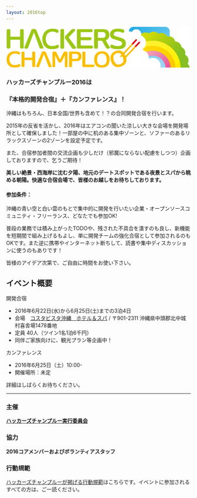 ```yaml
---
layout: 2016top
---
```



![ハッカーズチャンプルー](/img/logo_sitetop.png)

### ハッカーズチャンプルー2016は

### 『本格的開発合宿』＋『カンファレンス』！


沖縄はもちろん、日本全国/世界も含めて！？の合同開発合宿を行います。

2015年の反省を活かし、2016年はエアコンの聞いた涼しい大きな会場を開発場所として確保しました！一部屋の中に机のある集中ゾーンと、ソファーのあるリラックスゾーンの2ゾーンを設定予定です。

また、合宿参加者間の交流企画も少しだけ（邪魔にならない配慮をしつつ）企画しておりますので、乞うご期待！


**美しい絶景・西海岸に沈む夕陽、地元のデートスポットである夜景とスパから眺める朝陽。快適な合宿会場で、皆様のお越しをお待ちしております。**

#### 参加条件：

沖縄の青い空と白い雲のもとで集中的に開発を行いたい企業・オープンソースコミュニティ・フリーランス、どなたでも参加OK!

普段の業務では積み上がったTODOや、残された不具合を潰すのも良し、新機能を短期間で組み上げるもよし、単に開発チームの強化合宿として参加されるのもOKです。また逆に携帯やインターネット断ちして、読書や集中ディスカッションに使うのもありです！

皆様のアイデア次第で、ご自由に時間をお使い下さい。

## イベント概要

開発合宿

* 2016年6月22日(水)から6月25日(土)までの3泊4日
* 会場　[コスタビスタ沖縄　ホテル＆スパ](http://www.costavista.jp/) / 〒901-2311 沖縄県中頭郡北中城村喜舎場1478番地
* 定員 40人（ツイン1名1泊6千円）
* 同伴ご家族向けに、観光プラン等企画中！

カンファレンス

* 2016年6月25日（土）10:00-
* 開催場所：未定


詳細はしばらくお待ちください。

---

### 主催

**[ハッカーズチャンプルー実行委員会](/about.html)**

### 協力

**2016コアメンバーおよびボランティアスタッフ**

### 行動規範

[ハッカーズチャンプルーが掲げる行動規範](/policy.html)はこちらです。イベントに参加されるすべての方は、ご一読ください。

